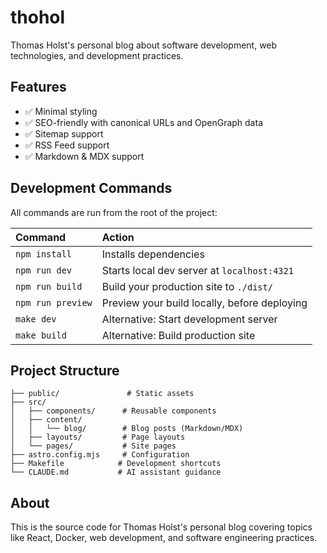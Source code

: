 # thohol

Thomas Holst's personal blog about software development, web technologies, and development practices.

## Features

- ✅ Minimal styling
- ✅ SEO-friendly with canonical URLs and OpenGraph data
- ✅ Sitemap support
- ✅ RSS Feed support
- ✅ Markdown & MDX support

## Development Commands

All commands are run from the root of the project:

| Command           | Action                                       |
| :---------------- | :------------------------------------------- |
| `npm install`     | Installs dependencies                        |
| `npm run dev`     | Starts local dev server at `localhost:4321`  |
| `npm run build`   | Build your production site to `./dist/`      |
| `npm run preview` | Preview your build locally, before deploying |
| `make dev`        | Alternative: Start development server        |
| `make build`      | Alternative: Build production site           |

## Project Structure

```text
├── public/               # Static assets
├── src/
│   ├── components/      # Reusable components
│   ├── content/
│   │   └── blog/        # Blog posts (Markdown/MDX)
│   ├── layouts/         # Page layouts
│   └── pages/           # Site pages
├── astro.config.mjs     # Configuration
├── Makefile            # Development shortcuts
└── CLAUDE.md           # AI assistant guidance
```

## About

This is the source code for Thomas Holst's personal blog covering topics like React, Docker, web development, and software engineering practices.
